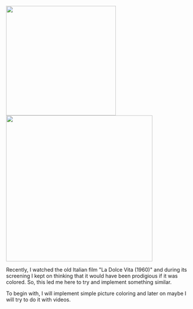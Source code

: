 <p float="left">

  <img width="300px" src="https://deoldify.ai/assets/img/LOGOdeoldify.jpg">
<image width="400px" src="https://hotcorn-cdn.s3.amazonaws.com/wp-content/uploads/sites/2/2022/05/01234114/la-dolce-vita_9.jpg" />
</p>
<p>
  Recently, I watched the old Italian film "La Dolce Vita (1960)" and during its screening I kept on thinking that it would have been prodigious if it was colored. So, this led me here to try and implement something similar. 
  
  To begin with, I will implement simple picture coloring and later on maybe I will try to do it with videos.
</p>

